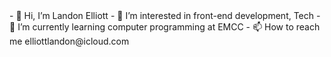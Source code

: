<title> Github Code</title>
- 👋 Hi, I’m Landon Elliott
- 👀 I’m interested in front-end development, Tech
- 🌱 I’m currently learning computer programming at EMCC
- 📫 How to reach me elliottlandon@icloud.com

<!---
landonelliottdev/landonelliottdev is a ✨ special ✨ repository because its `README.md` (this file) appears on your GitHub profile.
You can click the Preview link to take a look at your changes.
--->
